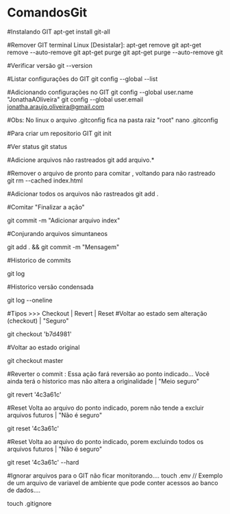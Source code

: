 # ComandosGit
#Instalando GIT
apt-get install git-all

#Remover GIT terminal Linux [Desistalar]:
apt-get remove git
apt-get remove --auto-remove git
apt-get purge git
apt-get purge --auto-remove git

#Verificar versão
git --version

#Listar configurações do GIT
git config --global --list

#Adicionando configurações no GIT
git config --global user.name "JonathaAOliveira"
git config --global user.email jonatha.araujo.oliveira@gmail.com

#Obs: No linux o arquivo .gitconfig fica na pasta raiz "root"
nano .gitconfig

#Para criar um repositorio GIT
git init

#Ver status
git status

#Adicione arquivos não rastreados
git add arquivo.*

#Remover o arquivo de pronto para comitar , voltando para não rastreado
git rm --cached index.html

#Adicionar todos os arquivos não rastreados 
git add .

#Comitar "Finalizar a ação"

git commit -m "Adicionar arquivo index"

#Conjurando arquivos simuntaneos 

git add . && git commit -m "Mensagem"

#Historico de commits

git log

#Historico versão condensada

git log --oneline

#Tipos >>> Checkout | Revert | Reset
#Voltar ao estado sem alteração (checkout) | "Seguro"

git checkout 'b7d4981'

#Voltar ao estado original

git checkout master

#Reverter o commit : Essa ação fará reversão ao ponto indicado... Você ainda terá o historico mas não altera a originalidade | "Meio seguro"

git revert '4c3a61c'

#Reset Volta ao arquivo do ponto indicado, porem não tende a excluir arquivos futuros | "Não é seguro"

git reset '4c3a61c'

#Reset Volta ao arquivo do ponto indicado, porem excluindo todos os arquivos futuros | "Não é seguro"

git reset '4c3a61c' --hard


#Ignorar arquivos para o GIT não ficar monitorando....
touch .env // Exemplo de um arquivo de variavel de ambiente que pode conter acessos ao banco de dados....

touch .gitignore




























